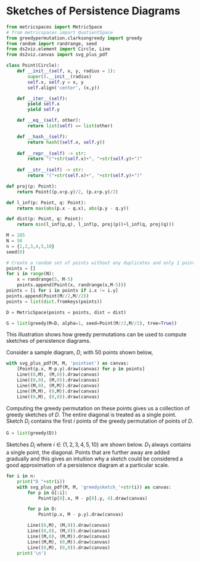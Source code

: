 # Sketches of Persistence Diagrams

```python {cmd id="setup" hide}
from metricspaces import MetricSpace
# from metricspaces import QuotientSpace
from greedypermutation.clarksongreedy import greedy
from random import randrange, seed
from ds2viz.element import Circle, Line
from ds2viz.canvas import svg_plus_pdf

class Point(Circle):
    def __init__(self, x, y, radius = 1):
        super().__init__(radius)
        self.x, self.y = x, y
        self.align('center', (x,y))

    def __iter__(self):
        yield self.x
        yield self.y

    def __eq__(self, other):
        return list(self) == list(other)

    def __hash__(self):
        return hash((self.x, self.y))
    
    def __repr__(self) -> str:
        return "("+str(self.x)+", "+str(self.y)+")"
    
    def __str__(self) -> str:
        return "("+str(self.x)+", "+str(self.y)+")"

def proj(p: Point):
    return Point((p.x+p.y)/2, (p.x+p.y)/2)

def l_inf(p: Point, q: Point):
    return max(abs(p.x - q.x), abs(p.y - q.y))

def dist(p: Point, q: Point):
    return min(l_inf(p,q), l_inf(p, proj(p))+l_inf(q, proj(q)))

M = 285
N = 50
n = {1,2,3,4,5,10}
seed(0)

# Create a random set of points without any duplicates and only 1 point on the diagonal, (0,0)
points = []
for i in range(N):
    x = randrange(5, M-5)
    points.append(Point(x, randrange(x,M-5)))
points = [i for i in points if i.x != i.y]
points.append(Point(M//2,M//2))
points = list(dict.fromkeys(points))

D = MetricSpace(points = points, dist = dist)

G = list(greedy(M=D, alpha=1, seed=Point(M//2,M//2), tree=True))
```

This illustration shows how greedy permutations can be used to compute sketches of persistence diagrams.

Consider a sample diagram, $D$, with $50$ points shown below,

```python {cmd continue="setup" output="html" hide}
with svg_plus_pdf(M, M, 'pointset') as canvas:
    [Point(p.x, M-p.y).draw(canvas) for p in points]
    Line((0,M), (M,0)).draw(canvas)
    Line((0,0), (M,0)).draw(canvas)
    Line((M,0), (M,M)).draw(canvas)
    Line((M,M), (0,M)).draw(canvas)
    Line((0,M), (0,0)).draw(canvas)
```

Computing the greedy permutation on these points gives us a collection of greedy sketches of $D$. The entire diagonal is treated as a single point. Sketch $D_i$ contains the first $i$ points of the greedy permutation of points of $D$.

```python {cmd continue="setup"}
G = list(greedy(D))
```

Sketches $D_i$ where $i \in \{1,2,3,4,5,10\}$ are shown below. $D_1$ always contains a single point, the diagonal. Points that are further away are added gradually and this gives an intuition why a sketch could be considered a good approximation of a persistence diagram at a particular scale.

```python {cmd continue="setup" output="html" hide}
for i in n:
    print("D_"+str(i))
    with svg_plus_pdf(M, M, 'greedysketch_'+str(i)) as canvas:
        for p in G[:i]:
            Point(p[0].x, M - p[0].y, 4).draw(canvas)

        for p in D:
            Point(p.x, M - p.y).draw(canvas)

        Line((0,M), (M,0)).draw(canvas)
        Line((0,0), (M,0)).draw(canvas)
        Line((M,0), (M,M)).draw(canvas)
        Line((M,M), (0,M)).draw(canvas)
        Line((0,M), (0,0)).draw(canvas)
    print('\n')
```